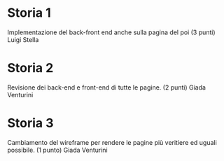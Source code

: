 # Storia 1
Implementazione del back-front end anche sulla pagina del poi (3 punti) Luigi Stella

# Storia 2
Revisione dei back-end e front-end di tutte le pagine. (2 punti) Giada Venturini

# Storia 3
Cambiamento del wireframe per rendere le pagine più veritiere ed uguali possibile. (1 punto) Giada Venturini

